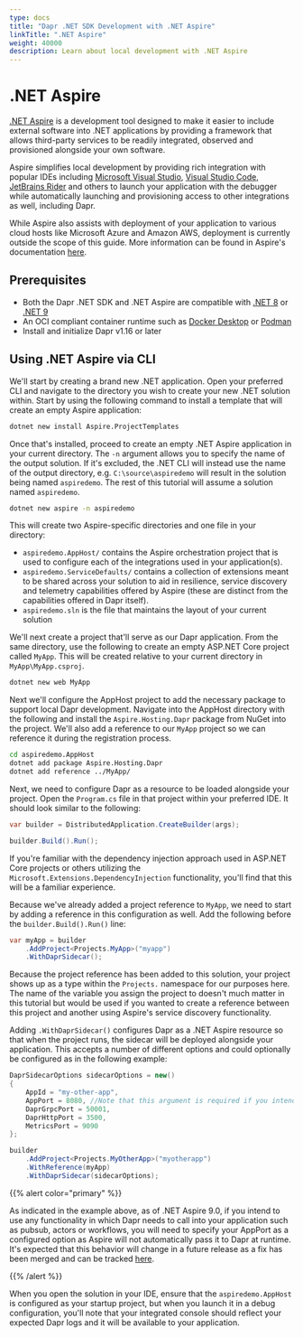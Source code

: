 ```yaml
---
type: docs
title: "Dapr .NET SDK Development with .NET Aspire"
linkTitle: ".NET Aspire"
weight: 40000
description: Learn about local development with .NET Aspire
---
```


# .NET Aspire

[.NET Aspire](https://learn.microsoft.com/en-us/dotnet/aspire/get-started/aspire-overview) is a development tool 
designed to make it easier to include external software into .NET applications by providing a framework that allows 
third-party services to be readily integrated, observed and provisioned alongside your own software.

Aspire simplifies local development by providing rich integration with popular IDEs including 
[Microsoft Visual Studio](https://visualstudio.microsoft.com/vs/), 
[Visual Studio Code](https://code.visualstudio.com/), 
[JetBrains Rider](https://blog.jetbrains.com/dotnet/2024/02/19/jetbrains-rider-and-the-net-aspire-plugin/) and others 
to launch your application with the debugger while automatically launching and provisioning access to other 
integrations as well, including Dapr.

While Aspire also assists with deployment of your application to various cloud hosts like Microsoft Azure and 
Amazon AWS, deployment is currently outside the scope of this guide. More information can be found in Aspire's 
documentation [here](https://learn.microsoft.com/en-us/dotnet/aspire/deployment/overview).

## Prerequisites
- Both the Dapr .NET SDK and .NET Aspire are compatible with [.NET 8](https://dotnet.microsoft.com/download/dotnet/8.0) 
or [.NET 9](https://dotnet.microsoft.com/download/dotnet/9.0)
- An OCI compliant container runtime such as [Docker Desktop](https://www.docker.com/products/docker-desktop) or 
[Podman](https://podman.io/)
- Install and initialize Dapr v1.16 or later

## Using .NET Aspire via CLI

We'll start by creating a brand new .NET application. Open your preferred CLI and navigate to the directory you wish
to create your new .NET solution within. Start by using the following command to install a template that will create
an empty Aspire application:

```sh
dotnet new install Aspire.ProjectTemplates
```

Once that's installed, proceed to create an empty .NET Aspire application in your current directory. The `-n` argument 
allows you to specify the name of the output solution. If it's excluded, the .NET CLI will instead use the name
of the output directory, e.g. `C:\source\aspiredemo` will result in the solution being named `aspiredemo`. The rest
of this tutorial will assume a solution named `aspiredemo`.

```sh
dotnet new aspire -n aspiredemo
```

This will create two Aspire-specific directories and one file in your directory:
- `aspiredemo.AppHost/` contains the Aspire orchestration project that is used to configure each of the integrations 
used in your application(s).
- `aspiredemo.ServiceDefaults/` contains a collection of extensions meant to be shared across your solution to aid in 
resilience, service discovery and telemetry capabilities offered by Aspire (these are distinct from the capabilities 
offered in Dapr itself).
- `aspiredemo.sln` is the file that maintains the layout of your current solution

We'll next create a project that'll serve as our Dapr application. From the same directory, use the following
to create an empty ASP.NET Core project called `MyApp`. This will be created relative to your current directory in 
`MyApp\MyApp.csproj`.

```sh
dotnet new web MyApp
```

Next we'll configure the AppHost project to add the necessary package to support local Dapr development. Navigate
into the AppHost directory with the following and install the `Aspire.Hosting.Dapr` package from NuGet into the project.
We'll also add a reference to our `MyApp` project so we can reference it during the registration process.

```sh
cd aspiredemo.AppHost
dotnet add package Aspire.Hosting.Dapr
dotnet add reference ../MyApp/
```

Next, we need to configure Dapr as a resource to be loaded alongside your project. Open the `Program.cs` file in that 
project within your preferred IDE. It should look similar to the following:

```csharp
var builder = DistributedApplication.CreateBuilder(args);

builder.Build().Run();
```

If you're familiar with the dependency injection approach used in ASP.NET Core projects or others utilizing the
`Microsoft.Extensions.DependencyInjection` functionality, you'll find that this will be a familiar experience.

Because we've already added a project reference to `MyApp`, we need to start by adding a reference in this configuration
as well. Add the following before the `builder.Build().Run()` line:

```csharp
var myApp = builder
    .AddProject<Projects.MyApp>("myapp")
    .WithDaprSidecar();
```

Because the project reference has been added to this solution, your project shows up as a type within the `Projects.`
namespace for our purposes here. The name of the variable you assign the project to doesn't much matter in this tutorial
but would be used if you wanted to create a reference between this project and another using Aspire's service discovery 
functionality.

Adding `.WithDaprSidecar()` configures Dapr as a .NET Aspire resource so that when the project runs, the sidecar will be
deployed alongside your application. This accepts a number of different options and could optionally be configured as in
the following example:

```csharp
DaprSidecarOptions sidecarOptions = new()
{
    AppId = "my-other-app",
    AppPort = 8080, //Note that this argument is required if you intend to configure pubsub, actors or workflows as of Aspire v9.0 
    DaprGrpcPort = 50001,
    DaprHttpPort = 3500,
    MetricsPort = 9090
};

builder
    .AddProject<Projects.MyOtherApp>("myotherapp")
    .WithReference(myApp)
    .WithDaprSidecar(sidecarOptions);
```

{{% alert color="primary" %}}

As indicated in the example above, as of .NET Aspire 9.0, if you intend to use any functionality in which Dapr needs to
call into your application such as pubsub, actors or workflows, you will need to specify your AppPort as
a configured option as Aspire will not automatically pass it to Dapr at runtime. It's expected that this behavior will
change in a future release as a fix has been merged and can be tracked [here](https://github.com/dotnet/aspire/pull/6362).

{{% /alert %}}

When you open the solution in your IDE, ensure that the `aspiredemo.AppHost` is configured as your startup project, but 
when you launch it in a debug configuration, you'll note that your integrated console should reflect your expected Dapr 
logs and it will be available to your application.

